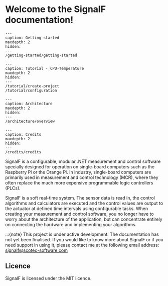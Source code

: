 # Welcome to the SignalF documentation!

```{toctree}
---
caption: Getting started
maxdepth: 2
hidden:
---
/getting-started/getting-started
```

```{toctree}
---
caption: Tutorial - CPU-Temperature
maxdepth: 2
hidden:
---
/tutorial/create-project
/tutorial/configuration
```

```{toctree}
---
caption: Architecture
maxdepth: 2
hidden:
---
/architecture/overview
```

```{toctree}
---
caption: Credits
maxdepth: 2
hidden:
---
/credits/credits
```


SignalF is a configurable, modular .NET measurement and control software specially designed for operation on single-board computers such as the Raspberry Pi or the Orange Pi. In industry, single-board computers are primarily used in measurement and control technology (MCR), where they often replace the much more expensive programmable logic controllers (PLCs).

SignalF is a soft real-time system. The sensor data is read in, the control algorithms and calculators are executed and the control values are output to the actuator at defined time intervals using configurable tasks. When creating your measurement and control software, you no longer have to worry about the architecture of the application, but can concentrate entirely on connecting the hardware and implementing your algorithms.

:::{note}
This project is under active development.
The documentation has not yet been finalised. If you would like to know more about SignalF or if you need support in using it, please contact me at the following email address: <br>
signalf@scotec-software.com


## Licence

SignalF is licensed under the MIT licence.
